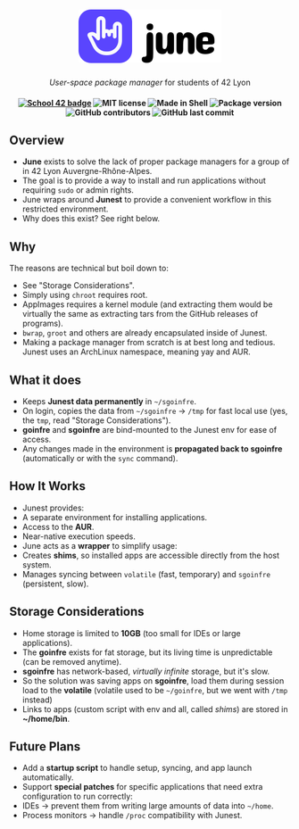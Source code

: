 <h1 align="center">
  <img src="/.github/assets/logo.svg">
</h1>

<p align="center">
  <i align="center">User-space package manager</i> for students of 42 Lyon
</p>

<h4 align="center">
  <a href="https://profile.intra.42.fr/users/elagouch"><img alt="School 42 badge" src="https://img.shields.io/badge/-elagouch-020617?labelColor=020617&color=5a45fe&logo=42"></a>
  <img alt="MIT license" src="https://img.shields.io/badge/License-MIT-ef00c7?logo=creativecommons&logoColor=fff&labelColor=020617">
  <img alt="Made in Shell" src="https://img.shields.io/badge/Made_in-Shell-ff2b89?logo=gnubash&logoColor=fff&labelColor=020617">
  <img alt="Package version" src="https://img.shields.io/github/v/release/airone01/june?logo=gnubash&logoColor=fff&label=Version&labelColor=020617&color=ff8059">
  <img alt="GitHub contributors" src="https://img.shields.io/github/contributors-anon/airone01/june?logo=github&labelColor=020617&color=ffc248&label=Contributors">
  <img alt="GitHub last commit" src="https://img.shields.io/github/last-commit/airone01/june?logo=github&labelColor=020617&color=f9f871&label=Last%20commit">
</h4>

## Overview
- **June** exists to solve the lack of proper package managers for a group of in 42 Lyon Auvergne-Rhône-Alpes.
- The goal is to provide a way to install and run applications without requiring `sudo` or admin rights.
- June wraps around **Junest** to provide a convenient workflow in this restricted environment.
- Why does this exist? See right below.

## Why
The reasons are technical but boil down to:
- See "Storage Considerations".
- Simply using `chroot` requires root.
- AppImages requires a kernel module (and extracting them would be virtually the same as extracting tars from the GitHub releases of programs).
- `bwrap`, `groot` and others are already encapsulated inside of Junest.
- Making a package manager from scratch is at best long and tedious. Junest uses an ArchLinux namespace, meaning yay and AUR.

## What it does
- Keeps **Junest data permanently** in `~/sgoinfre`.
- On login, copies the data from `~/sgoinfre` → `/tmp` for fast local use (yes, the `tmp`, read "Storage Considerations").
- **goinfre** and **sgoinfre** are bind-mounted to the Junest env for ease of access.
- Any changes made in the environment is **propagated back to sgoinfre** (automatically or with the `sync` command).

## How It Works
- Junest provides:
- A separate environment for installing applications.
- Access to the **AUR**.
- Near-native execution speeds.
- June acts as a **wrapper** to simplify usage:
- Creates **shims**, so installed apps are accessible directly from the host system.
- Manages syncing between `volatile` (fast, temporary) and `sgoinfre` (persistent, slow).

## Storage Considerations
- Home storage is limited to **10GB** (too small for IDEs or large applications).
- The **goinfre** exists for fat storage, but its living time is unpredictable (can be removed anytime).
- **sgoinfre** has network-based, *virtually infinite* storage, but it's slow.
- So the solution was saving apps on **sgoinfre**, load them during session load to the **volatile** (volatile used to be `~/goinfre`, but we went with `/tmp` instead)
- Links to apps (custom script with env and all, called *shims*) are stored in **~/home/bin**.

## Future Plans
- Add a **startup script** to handle setup, syncing, and app launch automatically.
- Support **special patches** for specific applications that need extra configuration to run correctly:
- IDEs → prevent them from writing large amounts of data into `~/home`.
- Process monitors → handle `/proc` compatibility with Junest.
